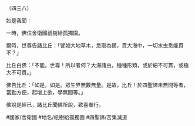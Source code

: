 （四三八）

如是我聞：

一時，佛住舍衛國祇樹給孤獨園。

爾時，世尊告諸比丘：「譬如大地草木，悉取為鏘，貫大海中，一切水虫悉能貫不？」

比丘白佛：「不能。世尊！所以者何？大海諸虫，種種形類，或於細不可貫，或極大不可貫。」

佛告比丘：「如是，如是。眾生界無數無量。是故，比丘！於四聖諦未無間等者，當勤方便，起增上欲，學無間等。」

佛說是經已，諸比丘聞佛所說，歡喜奉行。

#國家/舍衛國
#地名/祇樹給孤獨園
#四聖諦/苦集滅道
